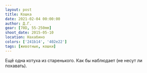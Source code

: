 ```yaml
---
layout: post
title: Кошка
date: 2021-02-04 00:00:00
author: Д.Г.
gear: [70D, 55-250mm]
shoot_date: 2015-05-10
location: Нахабино
colors: ['241b14', '402e22']
tags: [животные, кошки]
---
```

Ещё одна котуха из старенького. Как бы наблюдает (не несут ли похавать).
